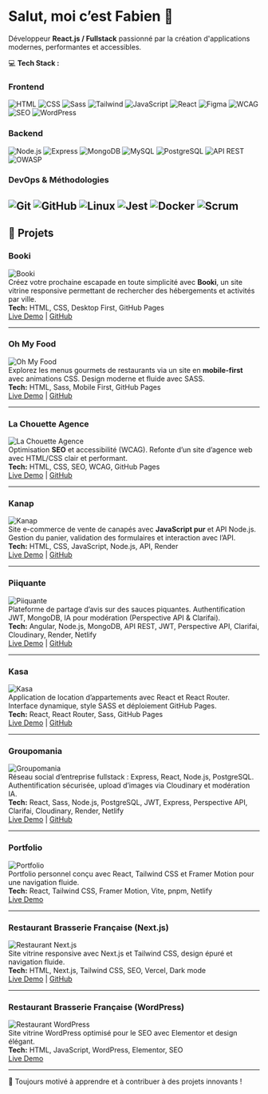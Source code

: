 # Salut, moi c’est Fabien 👋

Développeur **React.js / Fullstack** passionné par la création d'applications modernes, performantes et accessibles.  

💻 **Tech Stack :**  

### Frontend
![HTML](https://img.shields.io/badge/HTML-E34F26?style=for-the-badge&logo=html5&logoColor=white)
![CSS](https://img.shields.io/badge/CSS-1572B6?style=for-the-badge&logo=css3&logoColor=white)
![Sass](https://img.shields.io/badge/Sass-CC6699?style=for-the-badge&logo=sass&logoColor=white)
![Tailwind](https://img.shields.io/badge/Tailwind-06B6D4?style=for-the-badge&logo=tailwindcss&logoColor=white)
![JavaScript](https://img.shields.io/badge/JavaScript-333333?style=for-the-badge&logo=javascript&logoColor=F7DF1E&labelColor=333333&color=333333)
![React](https://img.shields.io/badge/React-333333?style=for-the-badge&logo=react&logoColor=61DAFB&labelColor=333333&color=333333)
![Figma](https://img.shields.io/badge/Figma-F24E1E?style=for-the-badge&logo=figma&logoColor=white)
![WCAG](https://img.shields.io/badge/WCAG-005A9C?style=for-the-badge)
![SEO](https://img.shields.io/badge/SEO-008000?style=for-the-badge)
![WordPress](https://img.shields.io/badge/WordPress-21759B?style=for-the-badge&logo=wordpress&logoColor=white)

### Backend
![Node.js](https://img.shields.io/badge/Node.js-339933?style=for-the-badge&logo=node.js&logoColor=white)
![Express](https://img.shields.io/badge/Express-000000?style=for-the-badge)
![MongoDB](https://img.shields.io/badge/MongoDB-47A248?style=for-the-badge&logo=mongodb&logoColor=white)
![MySQL](https://img.shields.io/badge/MySQL-4479A1?style=for-the-badge&logo=mysql&logoColor=white)
![PostgreSQL](https://img.shields.io/badge/PostgreSQL-336791?style=for-the-badge&logo=postgresql&logoColor=white)
![API REST](https://img.shields.io/badge/API%20REST-6CC24A?style=for-the-badge)
![OWASP](https://img.shields.io/badge/OWASP-000000?style=for-the-badge)

### DevOps & Méthodologies
![Git](https://img.shields.io/badge/Git-F05032?style=for-the-badge&logo=git&logoColor=white)
![GitHub](https://img.shields.io/badge/GitHub-181717?style=for-the-badge&logo=github&logoColor=white)
![Linux](https://img.shields.io/badge/Linux-FCC624?style=for-the-badge&logo=linux&logoColor=black)
![Jest](https://img.shields.io/badge/Jest-C21325?style=for-the-badge&logo=jest&logoColor=white)
![Docker](https://img.shields.io/badge/Docker-2496ED?style=for-the-badge&logo=docker&logoColor=white)
![Scrum](https://img.shields.io/badge/Scrum-F7DF1E?style=for-the-badge)
---

## 🌟 Projets

### Booki
![Booki](./images/booki.webp)  
Créez votre prochaine escapade en toute simplicité avec **Booki**, un site vitrine responsive permettant de rechercher des hébergements et activités par ville.  
**Tech:** HTML, CSS, Desktop First, GitHub Pages  
[Live Demo](https://mister2dev.github.io/Fabien_D_2_20012022/) | [GitHub](https://github.com/mister2dev/Fabien_D_2_20012022)

---

### Oh My Food
![Oh My Food](./images/ohmyfood.webp)  
Explorez les menus gourmets de restaurants via un site en **mobile-first** avec animations CSS. Design moderne et fluide avec SASS.  
**Tech:** HTML, Sass, Mobile First, GitHub Pages  
[Live Demo](https://mister2dev.github.io/FabienD_3_15022022/) | [GitHub](https://github.com/mister2dev/FabienD_3_15022022)

---

### La Chouette Agence
![La Chouette Agence](./images/chouette.webp)  
Optimisation **SEO** et accessibilité (WCAG). Refonte d’un site d’agence web avec HTML/CSS clair et performant.  
**Tech:** HTML, CSS, SEO, WCAG, GitHub Pages  
[Live Demo](https://mister2dev.github.io/FabienD_4_19042022/) | [GitHub](https://github.com/mister2dev/FabienD_4_19042022)

---

### Kanap
![Kanap](./images/kanap.webp)  
Site e-commerce de vente de canapés avec **JavaScript pur** et API Node.js. Gestion du panier, validation des formulaires et interaction avec l’API.  
**Tech:** HTML, CSS, JavaScript, Node.js, API, Render  
[Live Demo](https://fabiend-5-23052022.onrender.com/) | [GitHub](https://github.com/mister2dev/FabienD_5_23052022)

---

### Piiquante
![Piiquante](./images/piiquante.webp)  
Plateforme de partage d’avis sur des sauces piquantes. Authentification JWT, MongoDB, IA pour modération (Perspective API & Clarifai).  
**Tech:** Angular, Node.js, MongoDB, API REST, JWT, Perspective API, Clarifai, Cloudinary, Render, Netlify  
[Live Demo](https://piiquante-hot-takes.netlify.app/) | [GitHub](https://github.com/mister2dev/FabienD_6_10102023)

---

### Kasa
![Kasa](./images/kasa.webp)  
Application de location d’appartements avec React et React Router. Interface dynamique, style SASS et déploiement GitHub Pages.  
**Tech:** React, React Router, Sass, GitHub Pages  
[Live Demo](https://mister2dev.github.io/kasa/) | [GitHub](https://github.com/mister2dev/kasa)

---

### Groupomania
![Groupomania](./images/groupomania.webp)  
Réseau social d’entreprise fullstack : Express, React, Node.js, PostgreSQL. Authentification sécurisée, upload d’images via Cloudinary et modération IA.  
**Tech:** React, Sass, Node.js, PostgreSQL, JWT, Express, Perspective API, Clarifai, Cloudinary, Render, Netlify  
[Live Demo](https://groupomania-demo.netlify.app) | [GitHub](https://github.com/mister2dev/Groupomania_demo)

---

### Portfolio
![Portfolio](./images/portfolio.webp)  
Portfolio personnel conçu avec React, Tailwind CSS et Framer Motion pour une navigation fluide.  
**Tech:** React, Tailwind CSS, Framer Motion, Vite, pnpm, Netlify  
[Live Demo](https://portfoliofab.netlify.app/)

---

### Restaurant Brasserie Française (Next.js)
![Restaurant Next.js](./images/resto.webp)  
Site vitrine responsive avec Next.js et Tailwind CSS, design épuré et navigation fluide.  
**Tech:** HTML, Next.js, Tailwind CSS, SEO, Vercel, Dark mode  
[Live Demo](https://restaurant-brasserie-francaise.vercel.app/) | [GitHub](https://github.com/mister2dev/next-app)

---

### Restaurant Brasserie Française (WordPress)
![Restaurant WordPress](./images/resto-wp.webp)  
Site vitrine WordPress optimisé pour le SEO avec Elementor et design élégant.  
**Tech:** HTML, JavaScript, WordPress, Elementor, SEO  
[Live Demo](https://site-restauration.free.nf/)

---

💬 Toujours motivé à apprendre et à contribuer à des projets innovants !
